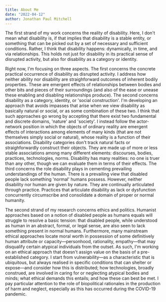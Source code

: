 ```yaml
---
title: About Me
date: "2022-04-12"
author: Jonathan Paul Mitchell
---
```

The first strand of my work concerns the reality of disability. Here, I don't mean what disability is, if that implies that disability is a stable entity, or something that can be picked out by a set of necessary and sufficient conditions. Rather, I think that disability happens: dynamically, in time, and via relationships. This holds not just for disability in its practical sense of disrupted activity, but also for disability as a category or identity.

Right now, I'm focusing on three aspects. The first concerns the concrete practical occurrence of disability as disrupted activity. I address how neither ability nor disability are straighforward outcomes of inherent bodily properties. These are emergent effects of relationships between bodies and other bits and pieces of their surroundings (and also of the ease or unease these enabling and disabling relationships produce). The second concerns disability as a category, identity, or 'social construction'. I'm developing an approach that avoids impasses that arise when we view disability as basically natural or social, or as some combination of these two. I think that such approaches go wrong by accepting that there exist two fundamental and discrete domains, 'nature' and 'society'. I instead follow the actor-network position in which the objects of ordinary reality are emergent effects of interactions among elements of many kinds (that are not themselves simply social or natural), whose reality is a function of their associations. Disability categories don't track natural facts or straighforwardly construct their objects. They are made up of more or less stable associations among many different elements: discourses, bodies, practices, technologies, norms. Disability has many realities: no one is truer than any other, though we can evaluate them in terms of their effects. The third concerns the role disability plays in cementing prevailing understandings of the human. There is a prevailing view that disabled people lack something 'normal' humans possess. However, neither disability nor human are given by nature. They are continually articulated through practice. Practices that articulate disability as lack or dysfunction concurrently circumscribe and consolidate a domain of proper or normal humanity.

The second strand of my research concerns ethics and politics. Humanist approaches based on a notion of disabled people as humans equals will struggle to resolve a basic tension: that disabled people, while understood as human in an abstract, formal, or legal sense, are also seen to lack something present in normal humans. Furthermore, many mainstream ethical approaches locate moral worth in possession of some definitively human attribute or capacity—personhood, rationality, empathy—that may disqualify certain atypical individuals from the outset. As such, I'm working on an ethical approach that doesn't assign value on the basis of a pre-established category. I start from vulnerability—as a characteristic that is ubiquitous, but always realised in specific conditions that can shelter or expose—and consider how this is distributed; how technologies, broadly construed, are involved in caring for or neglecting atypical bodies and minds; what ethical demands this entails; and how these can best be met. I pay particular attention to the role of biopolitical rationales in the production of harm and neglect, especially as this has occurred during the COVID-19 pandemic.
